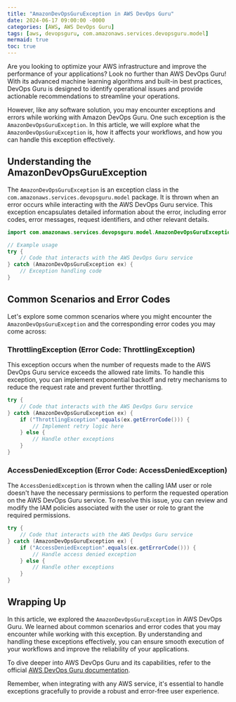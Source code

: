 ```yaml
---
title: "AmazonDevOpsGuruException in AWS DevOps Guru"
date: 2024-06-17 09:00:00 -0000
categories: [AWS, AWS DevOps Guru]
tags: [aws, devopsguru, com.amazonaws.services.devopsguru.model]
mermaid: true
toc: true
---
```



Are you looking to optimize your AWS infrastructure and improve the performance of your applications? Look no further than AWS DevOps Guru! With its advanced machine learning algorithms and built-in best practices, DevOps Guru is designed to identify operational issues and provide actionable recommendations to streamline your operations.

However, like any software solution, you may encounter exceptions and errors while working with Amazon DevOps Guru. One such exception is the `AmazonDevOpsGuruException`. In this article, we will explore what the `AmazonDevOpsGuruException` is, how it affects your workflows, and how you can handle this exception effectively.

## Understanding the AmazonDevOpsGuruException

The `AmazonDevOpsGuruException` is an exception class in the `com.amazonaws.services.devopsguru.model` package. It is thrown when an error occurs while interacting with the AWS DevOps Guru service. This exception encapsulates detailed information about the error, including error codes, error messages, request identifiers, and other relevant details.

```java
import com.amazonaws.services.devopsguru.model.AmazonDevOpsGuruException;

// Example usage
try {
    // Code that interacts with the AWS DevOps Guru service
} catch (AmazonDevOpsGuruException ex) {
    // Exception handling code
}
```

## Common Scenarios and Error Codes

Let's explore some common scenarios where you might encounter the `AmazonDevOpsGuruException` and the corresponding error codes you may come across:

### ThrottlingException (Error Code: ThrottlingException)

This exception occurs when the number of requests made to the AWS DevOps Guru service exceeds the allowed rate limits. To handle this exception, you can implement exponential backoff and retry mechanisms to reduce the request rate and prevent further throttling.

```java
try {
    // Code that interacts with the AWS DevOps Guru service
} catch (AmazonDevOpsGuruException ex) {
    if ("ThrottlingException".equals(ex.getErrorCode())) {
        // Implement retry logic here
    } else {
        // Handle other exceptions
    }
}
```

### AccessDeniedException (Error Code: AccessDeniedException)

The `AccessDeniedException` is thrown when the calling IAM user or role doesn't have the necessary permissions to perform the requested operation on the AWS DevOps Guru service. To resolve this issue, you can review and modify the IAM policies associated with the user or role to grant the required permissions.

```java
try {
    // Code that interacts with the AWS DevOps Guru service
} catch (AmazonDevOpsGuruException ex) {
    if ("AccessDeniedException".equals(ex.getErrorCode())) {
        // Handle access denied exception
    } else {
        // Handle other exceptions
    }
}
```

## Wrapping Up

In this article, we explored the `AmazonDevOpsGuruException` in AWS DevOps Guru. We learned about common scenarios and error codes that you may encounter while working with this exception. By understanding and handling these exceptions effectively, you can ensure smooth execution of your workflows and improve the reliability of your applications.

To dive deeper into AWS DevOps Guru and its capabilities, refer to the official [AWS DevOps Guru documentation](https://docs.aws.amazon.com/devops-guru/latest/userguide/).

Remember, when integrating with any AWS service, it's essential to handle exceptions gracefully to provide a robust and error-free user experience.